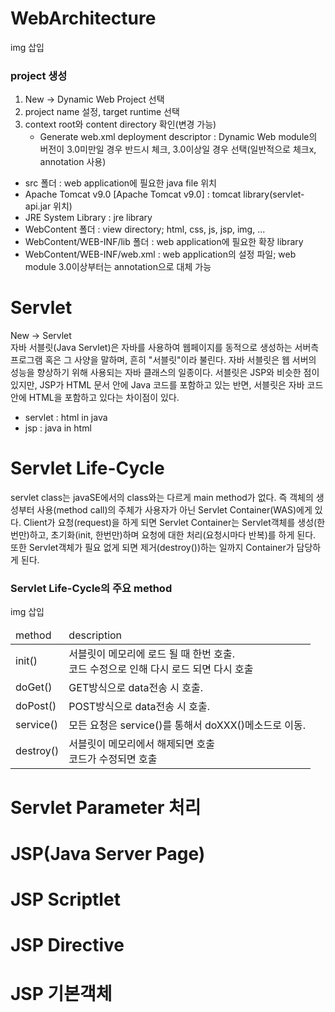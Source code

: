 # WebArchitecture

img 삽입

### project 생성

1. New -> Dynamic Web Project 선택
2. project name 설정, target runtime 선택
3. context root와 content directory 확인(변경 가능)
   - Generate web.xml deployment descriptor : Dynamic Web module의 버전이 3.0미만일 경우 반드시 체크, 3.0이상일 경우 선택(일반적으로 체크x, annotation 사용)

- src 폴더 : web application에 필요한 java file 위치
- Apache Tomcat v9.0 [Apache Tomcat v9.0] : tomcat library(servlet-api.jar 위치)
- JRE System Library : jre library
- WebContent 폴더 : view directory; html, css, js, jsp, img, ...
- WebContent/WEB-INF/lib 폴더 : web application에 필요한 확장 library
- WebContent/WEB-INF/web.xml : web application의 설정 파일; web module 3.0이상부터는 annotation으로 대체 가능

# Servlet

New -> Servlet<br>
자바 서블릿(Java Servlet)은 자바를 사용하여 웹페이지를 동적으로 생성하는 서버측 프로그램 혹은 그 사양을 말하며, 흔히 "서블릿"이라 불린다. 자바 서블릿은 웹 서버의 성능을 향상하기 위해 사용되는 자바 클래스의 일종이다. 서블릿은 JSP와 비슷한 점이 있지만, JSP가 HTML 문서 안에 Java 코드를 포함하고 있는 반면, 서블릿은 자바 코드 안에 HTML을 포함하고 있다는 차이점이 있다.

- servlet : html in java
- jsp : java in html

# Servlet Life-Cycle

servlet class는 javaSE에서의 class와는 다르게 main method가 없다. 즉 객체의 생성부터 사용(method call)의 주체가 사용자가 아닌 Servlet Container(WAS)에게 있다.
Client가 요청(request)을 하게 되면 Servlet Container는 Servlet객체를 생성(한번만)하고, 초기화(init, 한번만)하며 요청에 대한 처리(요청시마다 반복)를 하게 된다. 또한 Servlet객체가 필요 없게 되면 제거(destroy())하는 일까지 Container가 담당하게 된다.

### Servlet Life-Cycle의 주요 method

img 삽입

<table>
<thead>
<tr>
<td>method</td>
<td>description</td>
</tr>
</thead>
<tbody>
<tr>
<td>init()</td>
<td>서블릿이 메모리에 로드 될 때 한번 호출.<br>코드 수정으로 인해 다시 로드 되면 다시 호출</td>
</tr>
<tr>
<td>doGet()</td>
<td>GET방식으로 data전송 시 호출.</td>
</tr>
<tr>
<td>doPost()</td>
<td>POST방식으로 data전송 시 호출.</td>
</tr>
<tr>
<td>service()</td>
<td>모든 요청은 service()를 통해서 doXXX()메소드로 이동.</td>
</tr>
<tr>
<td>destroy()</td>
<td>서블릿이 메모리에서 해제되면 호출<br>코드가 수정되면 호출</td>
</tr>
</tbody>
</table>

# Servlet Parameter 처리

# JSP(Java Server Page)

# JSP Scriptlet

# JSP Directive

# JSP 기본객체
